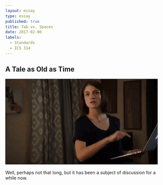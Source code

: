 ```yaml
---
layout: essay
type: essay
published: true
title: Tab vs. Spaces
date: 2017-02-06
labels:
  - Standards
  - ICS 314
---
```


## A Tale as Old as Time

<img class="ui tiny left circular floated image" src="../images/spaces.gif">

Well, perhaps not that long, but it has been a subject of discussion for a while now. 

